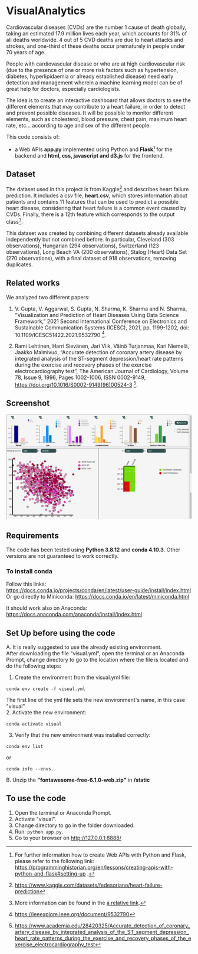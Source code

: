 # VisualAnalytics
Cardiovascular diseases (CVDs) are the number 1 cause of death globally, taking an estimated 17.9 million lives each year, which accounts for 31% of all deaths worldwide. 4 out of 5 CVD deaths are due to heart attacks and strokes, and one-third of these deaths occur prematurely in people under 70 years of age. 

People with cardiovascular disease or who are at high cardiovascular risk (due to the presence of one or more risk factors such as hypertension, diabetes, hyperlipidaemia or already established disease) need early detection and management wherein a machine learning model can be of great help for doctors, especially cardiologists.

The idea is to create an interactive dashboard that allows doctors to see the different elements that may contribute to a heart failure, in order to detect and prevent possible diseases. 
It will be possible to monitor different elements, such as cholesterol, blood pressure, chest pain, maximum heart rate, etc... according to age and sex of the different people.


This code consists of:
- a Web APIs **app.py** implemented using Python and **Flask**[^1] for the backend and **html, css, javascript and d3.js** for the frontend.

[^1]: For further information how to create Web APIs with Python and Flask, please refer to the following link: https://programminghistorian.org/en/lessons/creating-apis-with-python-and-flask#setting-up .


## Dataset
The dataset used in this project is from Kaggle[^2] and describes heart failure prediction. It includes a csv file, **heart.csv**, which stores information about patients and contains 11 features that can be used to predict a possible heart disease, considering that heart failure is a common event caused by CVDs. Finally, there is a 12th feature which corresponds to the output class[^3].

This dataset was created by combining different datasets already available independently but not combined before. In particular, Cleveland (303 observations), Hungarian (294 observations), Switzerland (123 observations), Long Beach VA (200 observations), Stalog (Heart) Data Set (270 observations), with a final dataset of 918 observations, removing duplicates.


[^2]:https://www.kaggle.com/datasets/fedesoriano/heart-failure-prediction
[^3]: More information can be found in the [a relative link](1716809_VisualAnalytics.pdf).

## Related works
We analyzed two different papers: 
1. V. Gupta, V. Aggarwal, S. Gupta, N. Sharma, K. Sharma and N. Sharma, "Visualization and Prediction of Heart Diseases Using Data Science Framework," 2021 Second International Conference on Electronics and Sustainable Communication Systems (ICESC), 2021, pp. 1199-1202, doi: 10.1109/ICESC51422.2021.9532790 [^4].

2. Rami Lehtinen, Harri Sievänen, Jari Viik, Väinö Turjanmaa, Kari Niemelä, Jaakko Malmivuo, “Accurate detection of coronary artery disease by integrated analysis of the ST-segment depression/heart rate patterns during the exercise and recovery phases of the exercise electrocardiography test”, The American Journal of Cardiology, Volume 78, Issue 9, 1996, Pages 1002-1006, ISSN 0002-9149, https://doi.org/10.1016/S0002-9149(96)00524-3 [^5].

[^4]: https://ieeexplore.ieee.org/document/9532790
[^5]: https://www.academia.edu/28420325/Accurate_detection_of_coronary_artery_disease_by_integrated_analysis_of_the_ST_segment_depression_heart_rate_patterns_during_the_exercise_and_recovery_phases_of_the_exercise_electrocardiography_test

## Screenshot
![Screenshot](screenshot.png)

## Requirements
The code has been tested using **Python 3.8.12** and **conda 4.10.3**. Other versions are not guaranteed to work correctly.

### To install conda
Follow this links: 
<br />
https://docs.conda.io/projects/conda/en/latest/user-guide/install/index.html
<br />
Or go directly to Miniconda: https://docs.conda.io/en/latest/miniconda.html

It should work also on Anaconda: https://docs.anaconda.com/anaconda/install/index.html

## Set Up before using the code
A. It is really suggested to use the already existing environment.
<br /> 
After downloading the file "visual.yml", open the terminal or an Anaconda Prompt, change directory to go to the location where the file is located and do the following steps:

1. Create the environment from the visual.yml file:

```
conda env create -f visual.yml
```
The first line of the yml file sets the new environment's name, in this case "visual"
<br />
2. Activate the new environment: 
```
conda activate visual
```

3. Verify that the new environment was installed correctly:

```
conda env list
```
or 
```
conda info --envs.
```

B. Unzip the **"fontawesome-free-6.1.0-web.zip"** in **/static**

## To use the code
1. Open the terminal or Anaconda Prompt.
2. Activate "visual".
3. Change directory to go in the folder downloaded.
4. Run: ```python app.py```.
6. Go to your browser on http://127.0.0.1:8888/
